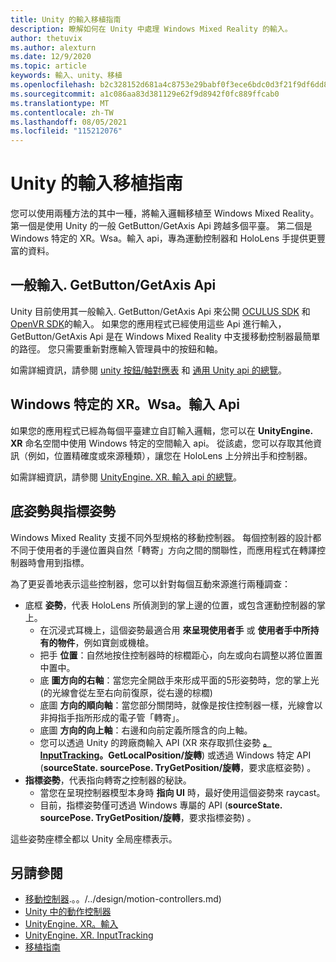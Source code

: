 ```yaml
---
title: Unity 的輸入移植指南
description: 瞭解如何在 Unity 中處理 Windows Mixed Reality 的輸入。
author: thetuvix
ms.author: alexturn
ms.date: 12/9/2020
ms.topic: article
keywords: 輸入、unity、移植
ms.openlocfilehash: b2c328152d681a4c8753e29babf0f3ece6bdc0d3f21f9df6dd8de150c3fb47f0
ms.sourcegitcommit: a1c086aa83d381129e62f9d8942f0fc889ffcab0
ms.translationtype: MT
ms.contentlocale: zh-TW
ms.lasthandoff: 08/05/2021
ms.locfileid: "115212076"
---
```

# <a name="input-porting-guide-for-unity"></a>Unity 的輸入移植指南

您可以使用兩種方法的其中一種，將輸入邏輯移植至 Windows Mixed Reality。 第一個是使用 Unity 的一般 GetButton/GetAxis Api 跨越多個平臺。 第二個是 Windows 特定的 XR。Wsa。輸入 api，專為運動控制器和 HoloLens 手提供更豐富的資料。

## <a name="general-inputgetbuttongetaxis-apis"></a>一般輸入. GetButton/GetAxis Api

Unity 目前使用其一般輸入. GetButton/GetAxis Api 來公開 [OCULUS SDK](https://docs.unity3d.com/Manual/OculusControllers.html) 和 [OpenVR SDK](https://docs.unity3d.com/Manual/OpenVRControllers.html)的輸入。 如果您的應用程式已經使用這些 Api 進行輸入，GetButton/GetAxis Api 是在 Windows Mixed Reality 中支援移動控制器最簡單的路徑。 您只需要重新對應輸入管理員中的按鈕和軸。

如需詳細資訊，請參閱 [unity 按鈕/軸對應表](../unity/motion-controllers-in-unity.md#unity-buttonaxis-mapping-table) 和 [通用 Unity api 的總覽](../unity/motion-controllers-in-unity.md#common-unity-apis-inputgetbuttongetaxis)。

## <a name="windows-specific-xrwsainput-apis"></a>Windows 特定的 XR。Wsa。輸入 Api

如果您的應用程式已經為每個平臺建立自訂輸入邏輯，您可以在 **UnityEngine. XR** 命名空間中使用 Windows 特定的空間輸入 api。 從該處，您可以存取其他資訊（例如，位置精確度或來源種類），讓您在 HoloLens 上分辨出手和控制器。

如需詳細資訊，請參閱 [UnityEngine. XR. 輸入 api 的總覽](../unity/motion-controllers-in-unity.md#windows-specific-apis-xrwsainput)。

## <a name="grip-pose-vs-pointing-pose"></a>底姿勢與指標姿勢

Windows Mixed Reality 支援不同外型規格的移動控制器。 每個控制器的設計都不同于使用者的手邊位置與自然「轉寄」方向之間的關聯性，而應用程式在轉譯控制器時會用到指標。

為了更妥善地表示這些控制器，您可以針對每個互動來源進行兩種調查：

* 底框 **姿勢**，代表 HoloLens 所偵測到的掌上邊的位置，或包含運動控制器的掌上。
    * 在沉浸式耳機上，這個姿勢最適合用 **來呈現使用者手** 或 **使用者手中所持有的物件**，例如寶劍或機槍。
    * 把手 **位置**：自然地按住控制器時的棕櫚距心，向左或向右調整以將位置置中置中。
    * 底 **圖方向的右軸**：當您完全開啟手來形成平面的5形姿勢時，您的掌上光 (的光線會從左至右向前復原，從右邊的棕櫚) 
    * 底圖 **方向的順向軸**：當您部分關閉時，就像是按住控制器一樣，光線會以非拇指手指所形成的電子管「轉寄」。
    * 底圖 **方向的向上軸**：右邊和向前定義所隱含的向上軸。
    * 您可以透過 Unity 的跨廠商輸入 API (XR 來存取抓住姿勢 **[。InputTracking](https://docs.unity3d.com/ScriptReference/XR.InputTracking.html)。GetLocalPosition/旋轉**) 或透過 Windows 特定 API (**sourceState. sourcePose. TryGetPosition/旋轉**，要求底框姿勢) 。
* **指標姿勢**，代表指向轉寄之控制器的秘訣。
    * 當您在呈現控制器模型本身時 **指向 UI** 時，最好使用這個姿勢來 raycast。
    * 目前，指標姿勢僅可透過 Windows 專屬的 API (**sourceState. sourcePose. TryGetPosition/旋轉**，要求指標姿勢) 。

這些姿勢座標全都以 Unity 全局座標表示。

## <a name="see-also"></a>另請參閱
* [移動控制器]().。。/../design/motion-controllers.md) 
* [Unity 中的動作控制器](../unity/motion-controllers-in-unity.md)
* [UnityEngine. XR。輸入](https://docs.unity3d.com/ScriptReference/XR.WSA.Input.InteractionManager.html)
* [UnityEngine. XR. InputTracking](https://docs.unity3d.com/ScriptReference/XR.InputTracking.html)
* [移植指南](porting-guides.md)
